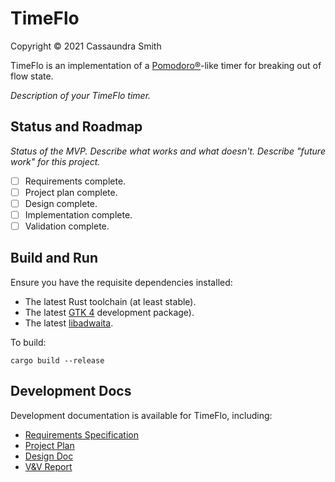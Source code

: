 # TimeFlo
Copyright &copy; 2021 Cassaundra Smith

TimeFlo is an implementation of a
[Pomodoro&reg;](https://en.wikipedia.org/wiki/Pomodoro_Technique)-like
timer for breaking out of flow state.

*Description of your TimeFlo timer.*

## Status and Roadmap

*Status of the MVP. Describe what works and what
doesn't. Describe "future work" for this project.*

* [ ] Requirements complete.
* [ ] Project plan complete.
* [ ] Design complete.
* [ ] Implementation complete.
* [ ] Validation complete.

## Build and Run

Ensure you have the requisite dependencies installed:
- The latest Rust toolchain (at least stable).
- The latest [GTK 4](https://www.gtk.org/docs/installations/) development
  package).
- The latest [libadwaita](https://gitlab.gnome.org/GNOME/libadwaita).

To build:
```shell
cargo build --release
```


## Development Docs

Development documentation is available for TimeFlo, including:

* [Requirements Specification](docs/reqs.md)
* [Project Plan](docs/plan.md)
* [Design Doc](docs/design.md)
* [V&amp;V Report](docs/vnv.md)
